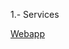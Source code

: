 1.- Services

[Webapp](https://dev.azure.com/tr-tax-checkpoint/Checkpoint/_wiki/wikis/Checkpoint.wiki/1166/Webapp)